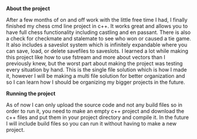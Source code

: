 **About the project**

After a few months of on and off work with the little free time I had, I finally finished my chess cmd line project in c++. It works great and allows you to have 
full chess functionality including castling and en passant. There is also a check for checkmate and stalemate to see who won or caused a tie game.
It also includes a saveslot system which is infinitely expandable where you can save, load, or delete savefiles to saveslots. I learned a lot while making this
project like how to use fstream and more about vectors than I previously knew, but the worst part about making the project was testing every situation by hand.
This is the single file solution which is how I made it, however I will be making a multi file solution for better organization and so I can learn how I should
be organizing my bigger projects in the future. 

**Running the project**

As of now I can only upload the source code and not any build files so in order to run it, you need to make an empty c++ project and download the c++ files and put
them in your project directory and compile it. In the future I will include build files so you can run it without having to make a new project.
